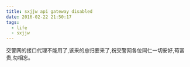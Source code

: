 ```yaml
---
title: sxjjw api gateway disabled
date: 2016-02-22 21:50:17
tags:
  - life
  - sxjjw
---
```


交警网的接口代理不能用了,该来的总归要来了,祝交警网各位同仁一切安好,苟富贵,勿相忘。
